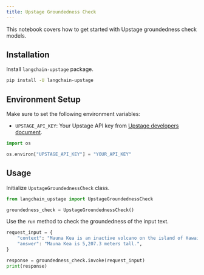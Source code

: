 ```yaml
---
title: Upstage Groundedness Check
---
```


This notebook covers how to get started with Upstage groundedness check models.

## Installation  

Install `langchain-upstage` package.

```bash
pip install -U langchain-upstage
```

## Environment Setup

Make sure to set the following environment variables:

- `UPSTAGE_API_KEY`: Your Upstage API key from [Upstage developers document](https://developers.upstage.ai/docs/getting-started/quick-start).

```python
import os

os.environ["UPSTAGE_API_KEY"] = "YOUR_API_KEY"
```

## Usage

Initialize `UpstageGroundednessCheck` class.

```python
from langchain_upstage import UpstageGroundednessCheck

groundedness_check = UpstageGroundednessCheck()
```

Use the `run` method to check the groundedness of the input text.

```python
request_input = {
    "context": "Mauna Kea is an inactive volcano on the island of Hawai'i. Its peak is 4,207.3 m above sea level, making it the highest point in Hawaii and second-highest peak of an island on Earth.",
    "answer": "Mauna Kea is 5,207.3 meters tall.",
}

response = groundedness_check.invoke(request_input)
print(response)
```
